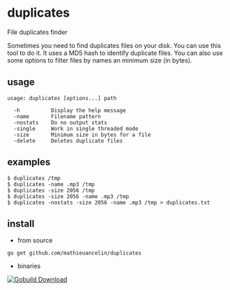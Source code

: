 # duplicates

File duplicates finder

Sometimes you need to find duplicates files on your disk. You can use this tool to do it. It uses a MD5 hash to identify duplicate files. You can also use some options to filter files by names an minimum size (in bytes).

## usage

```
usage: duplicates [options...] path

  -h          Display the help message
  -name       Filename pattern
  -nostats    Do no output stats
  -single     Work in single threaded mode
  -size       Minimum size in bytes for a file
  -delete     Deletes duplicate files
```

## examples

```
$ duplicates /tmp
$ duplicates -name .mp3 /tmp
$ duplicates -size 2056 /tmp
$ duplicates -size 2056 -name .mp3 /tmp
$ duplicates -nostats -size 2056 -name .mp3 /tmp > duplicates.txt
```

## install

- from source

```
go get github.com/mathieuancelin/duplicates
```

- binaries

[![Gobuild Download](http://gobuild.io/badge/github.com/mathieuancelin/duplicates/downloads.svg)](http://gobuild.io/github.com/mathieuancelin/duplicates)

